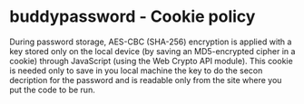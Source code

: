 # buddypassword - Cookie policy

During password storage, AES-CBC (SHA-256) encryption is applied with a key stored only on the local device (by saving an MD5-encrypted cipher in a cookie) through JavaScript (using the Web Crypto API module). This cookie is needed only to save in you local machine the key to do the secon decription for the password and is readable only from the site where you put the code to be run.